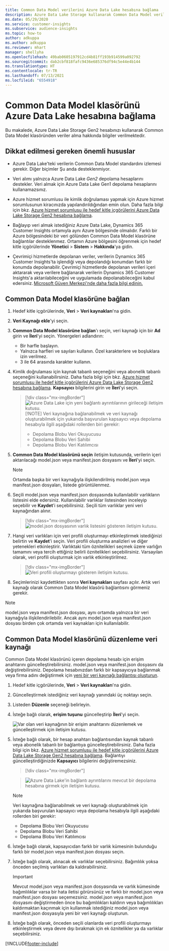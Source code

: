 ```yaml
---
title: Common Data Model verilerini Azure Data Lake hesabına bağlama
description: Azure Data Lake Storage kullanarak Common Data Model verileriyle çalışın.
ms.date: 05/29/2020
ms.service: customer-insights
ms.subservice: audience-insights
ms.topic: how-to
author: adkuppa
ms.author: adkuppa
ms.reviewer: mhart
manager: shellyha
ms.openlocfilehash: 49bab0605197912cd4b81ff193b914599a092792
ms.sourcegitcommit: dab2cbf818fafc9436e685376df94c5e44e4b144
ms.translationtype: HT
ms.contentlocale: tr-TR
ms.lasthandoff: 07/13/2021
ms.locfileid: "6554918"
---
```

# <a name="connect-to-a-common-data-model-folder-using-an-azure-data-lake-account"></a>Common Data Model klasörünü Azure Data Lake hesabına bağlama

Bu makalede, Azure Data Lake Storage Gen2 hesabınızı kullanarak Common Data Model klasöründen veriler alma hakkında bilgiler verilmektedir.

## <a name="important-considerations"></a>Dikkat edilmesi gereken önemli hususlar

- Azure Data Lake'teki verilerin Common Data Model standardını izlemesi gerekir. Diğer biçimler Şu anda desteklenmiyor.

- Veri alımı yalnızca Azure Data Lake *Gen2* depolama hesaplarını destekler. Veri almak için Azure Data Lake Gen1 depolama hesaplarını kullanamazsınız.

- Azure hizmet sorumlusu ile kimlik doğrulaması yapmak için Azure hizmet sorumlusunun kiracınızda yapılandırıldığından emin olun. Daha fazla bilgi için bkz. [Azure hizmet sorumlusu ile hedef kitle içgörülerini Azure Data Lake Storage Gen2 hesabına bağlama](connect-service-principal.md).

- Bağlayıp veri almak istediğiniz Azure Data Lake, Dynamics 365 Customer Insights ortamıyla aynı Azure bölgesinde olmalıdır. Farklı bir Azure bölgesindeki bir veri gölünden Common Data Model klasörüne bağlantılar desteklenmez. Ortamın Azure bölgesini öğrenmek için hedef kitle içgörülerinde **Yönetici** > **Sistem** > **Hakkında**'ya gidin.

- Çevrimiçi hizmetlerde depolanan veriler, verilerin Dynamics 365 Customer Insights'ta işlendiği veya depolandığı konumdan farklı bir konumda depolanabilir. Çevrimiçi hizmetlerde depolanan verileri içeri aktararak veya verilere bağlanarak verilerin Dynamics 365 Customer Insights'a aktarılabileceğini ve uygulamada depolanabileceğini kabul edersiniz. [Microsoft Güven Merkezi'nde daha fazla bilgi edinin.](https://www.microsoft.com/trust-center)

## <a name="connect-to-a-common-data-model-folder"></a>Common Data Model klasörüne bağlan

1. Hedef kitle içgörülerinde, **Veri** > **Veri kaynakları**'na gidin.

1. **Veri Kaynağı ekle**'yi seçin.

1. **Common Data Model klasörüne bağlan**'ı seçin, veri kaynağı için bir **Ad** girin ve **İleri**'yi seçin. Yönergeleri adlandırın: 
   - Bir harfle başlayın.
   - Yalnızca harfleri ve sayıları kullanın. Özel karakterlere ve boşluklara izin verilmez.
   - 3 ile 64 arasında karakter kullanın.

1. Kimlik doğrulaması için kaynak tabanlı seçeneğini veya abonelik tabanlı seçeneğini kullanabilirsiniz. Daha fazla bilgi için bkz. [Azure hizmet sorumlusu ile hedef kitle içgörülerini Azure Data Lake Storage Gen2 hesabına bağlama](connect-service-principal.md). **Kapsayıcı** bilgilerini girin ve **İleri**'yi seçin.
   > [!div class="mx-imgBorder"]
   > ![Azure Data Lake için yeni bağlantı ayrıntılarının girileceği iletişim kutusu.](media/enter-new-storage-details.png)
   > [!NOTE]
   > Veri kaynağına bağlanabilmek ve veri kaynağı oluşturabilmek için yukarıda başvurulan kapsayıcı veya depolama hesabıyla ilgili aşağıdaki rollerden biri gerekir:
   >  - Depolama Blobu Veri Okuyucusu
   >  - Depolama Blobu Veri Sahibi
   >  - Depolama Blobu Veri Katılımcısı

1. **Common Data Model klasörünü seçin** iletişim kutusunda, verilerin içeri aktarılacağı model.json veya manifest.json dosyasını ve **İleri**'yi seçin.
   > [!NOTE]
   > Ortamda başka bir veri kaynağıyla ilişkilendirilmiş model.json veya manifest.json dosyaları, listede görüntülenmez.

1. Seçili model.json veya manifest.json dosyasında kullanılabilir varlıkların listesini elde edersiniz. Kullanılabilir varlıklar listesinden inceleyip seçebilir ve **Kaydet**'i seçebilirsiniz. Seçili tüm varlıklar yeni veri kaynağından alınır.
   > [!div class="mx-imgBorder"]
   > ![model.json dosyasının varlık listesini gösteren iletişim kutusu.](media/review-entities.png)

8. Hangi veri varlıkları için veri profili oluşturmayı etkinleştirmek istediğinizi belirtin ve **Kaydet**'i seçin. Veri profili oluşturma analizleri ve diğer yetenekleri etkinleştirir. Varlıktaki tüm öznitelikleri seçmek üzere varlığın tamamını veya tercih ettiğiniz belirli öznitelikleri seçebilirsiniz. Varsayılan olarak, veri profili oluşturmak için varlık etkinleştirilmez.
   > [!div class="mx-imgBorder"]
   > ![Veri profili oluşturmayı gösteren iletişim kutusu.](media/dataprofiling-entities.png)

9. Seçimlerinizi kaydettikten sonra **Veri kaynakları** sayfası açılır. Artık veri kaynağı olarak Common Data Model klasörü bağlantısını görmeniz gerekir.

> [!NOTE]
> model.json veya manifest.json dosyası, aynı ortamda yalnızca bir veri kaynağıyla ilişkilendirilebilir. Ancak aynı model.json veya manifest.json dosyası birden çok ortamda veri kaynakları için kullanılabilir.

## <a name="edit-a-common-data-model-folder-data-source"></a>Common Data Model klasörünü düzenleme veri kaynağı

Common Data Model klasörünü içeren depolama hesabı için erişim anahtarını güncelleştirebilirsiniz. model.json veya manifest.json dosyasını da değiştirebilirsiniz. Depolama hesabınızdan farklı bir kapsayıcıya bağlanmak veya firma adını değiştirmek için [yeni bir veri kaynağı bağlantısı oluşturun](#connect-to-a-common-data-model-folder).

1. Hedef kitle içgörülerinde, **Veri** > **Veri kaynakları**'na gidin.

2. Güncelleştirmek istediğiniz veri kaynağı yanındaki üç noktayı seçin.

3. Listeden **Düzenle** seçeneği belirleyin.

4. İsteğe bağlı olarak, **erişim tuşunu** güncelleştirip **İleri**'yi seçin.

   ![Var olan veri kaynağının bir erişim anahtarını düzenlemek ve güncelleştirmek için iletişim kutusu.](media/edit-access-key.png)

5. İsteğe bağlı olarak, bir hesap anahtarı bağlantısından kaynak tabanlı veya abonelik tabanlı bir bağlantıya güncelleştirebilirsiniz. Daha fazla bilgi için bkz. [Azure hizmet sorumlusu ile hedef kitle içgörülerini Azure Data Lake Storage Gen2 hesabına bağlama](connect-service-principal.md). Bağlantıyı güncelleştirdiğinizde **Kapsayıcı** bilgilerini değiştiremezsiniz.
   > [!div class="mx-imgBorder"]

   > ![Azure Data Lake'in bağlantı ayrıntılarını mevcut bir depolama hesabına girmek için iletişim kutusu.](media/enter-existing-storage-details.png)

   > [!NOTE]
   > Veri kaynağına bağlanabilmek ve veri kaynağı oluşturabilmek için yukarıda başvurulan kapsayıcı veya depolama hesabıyla ilgili aşağıdaki rollerden biri gerekir:
   >  - Depolama Blobu Veri Okuyucusu
   >  - Depolama Blobu Veri Sahibi
   >  - Depolama Blobu Veri Katılımcısı


6. İsteğe bağlı olarak, kapsayıcıdan farklı bir varlık kümesinin bulunduğu farklı bir model.json veya manifest.json dosyası seçin.

7. İsteğe bağlı olarak, alınacak ek varlıklar seçebilirsiniz. Bağımlılık yoksa önceden seçilmiş varlıkları da kaldırabilirsiniz.

   > [!IMPORTANT]
   > Mevcut model.json veya manifest.json dosyasında ve varlık kümesinde bağımlılıklar varsa bir hata iletisi görürsünüz ve farklı bir model.json veya manifest.json dosyası seçemezsiniz. model.json veya manifest.json dosyasını değiştirmeden önce bu bağımlılıkları kaldırın veya bağımlılıkları kaldırmaktan kaçınmak için kullanmak istediğiniz model.json veya manifest.json dosyasıyla yeni bir veri kaynağı oluşturun.

8. İsteğe bağlı olarak, önceden seçili olanlarda veri profili oluşturmayı etkinleştirmek veya devre dışı bırakmak için ek öznitelikler ya da varlıklar seçebilirsiniz.   


[!INCLUDE[footer-include](../includes/footer-banner.md)]